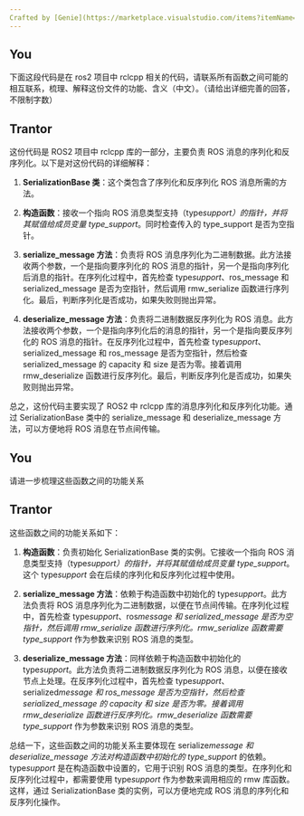 ```yaml
---
Crafted by [Genie](https://marketplace.visualstudio.com/items?itemName=genieai.chatgpt-vscode)
---
```


## You

下面这段代码是在 ros2 项目中 rclcpp 相关的代码，请联系所有函数之间可能的相互联系，梳理、解释这份文件的功能、含义（中文）。（请给出详细完善的回答，不限制字数）

## Trantor

这份代码是 ROS2 项目中 rclcpp 库的一部分，主要负责 ROS 消息的序列化和反序列化。以下是对这份代码的详细解释：

1. **SerializationBase 类**：这个类包含了序列化和反序列化 ROS 消息所需的方法。

2. **构造函数**：接收一个指向 ROS 消息类型支持（type*support）的指针，并将其赋值给成员变量 type_support*。同时检查传入的 type_support 是否为空指针。

3. **serialize_message 方法**：负责将 ROS 消息序列化为二进制数据。此方法接收两个参数，一个是指向要序列化的 ROS 消息的指针，另一个是指向序列化后消息的指针。在序列化过程中，首先检查 type*support*、ros_message 和 serialized_message 是否为空指针，然后调用 rmw_serialize 函数进行序列化。最后，判断序列化是否成功，如果失败则抛出异常。

4. **deserialize_message 方法**：负责将二进制数据反序列化为 ROS 消息。此方法接收两个参数，一个是指向序列化后的消息的指针，另一个是指向要反序列化的 ROS 消息的指针。在反序列化过程中，首先检查 type*support*、serialized_message 和 ros_message 是否为空指针，然后检查 serialized_message 的 capacity 和 size 是否为零。接着调用 rmw_deserialize 函数进行反序列化。最后，判断反序列化是否成功，如果失败则抛出异常。

总之，这份代码主要实现了 ROS2 中 rclcpp 库的消息序列化和反序列化功能。通过 SerializationBase 类中的 serialize_message 和 deserialize_message 方法，可以方便地将 ROS 消息在节点间传输。

## You

请进一步梳理这些函数之间的功能关系

## Trantor

这些函数之间的功能关系如下：

1. **构造函数**：负责初始化 SerializationBase 类的实例。它接收一个指向 ROS 消息类型支持（type*support）的指针，并将其赋值给成员变量 type_support*。这个 type*support* 会在后续的序列化和反序列化过程中使用。

2. **serialize_message 方法**：依赖于构造函数中初始化的 type*support*。此方法负责将 ROS 消息序列化为二进制数据，以便在节点间传输。在序列化过程中，首先检查 type*support*、ros*message 和 serialized_message 是否为空指针，然后调用 rmw_serialize 函数进行序列化。rmw_serialize 函数需要 type_support* 作为参数来识别 ROS 消息的类型。

3. **deserialize_message 方法**：同样依赖于构造函数中初始化的 type*support*。此方法负责将二进制数据反序列化为 ROS 消息，以便在接收节点上处理。在反序列化过程中，首先检查 type*support*、serialized*message 和 ros_message 是否为空指针，然后检查 serialized_message 的 capacity 和 size 是否为零。接着调用 rmw_deserialize 函数进行反序列化。rmw_deserialize 函数需要 type_support* 作为参数来识别 ROS 消息的类型。

总结一下，这些函数之间的功能关系主要体现在 serialize*message 和 deserialize_message 方法对构造函数中初始化的 type_support* 的依赖。type*support* 是在构造函数中设置的，它用于识别 ROS 消息的类型。在序列化和反序列化过程中，都需要使用 type*support* 作为参数来调用相应的 rmw 库函数。这样，通过 SerializationBase 类的实例，可以方便地完成 ROS 消息的序列化和反序列化操作。
